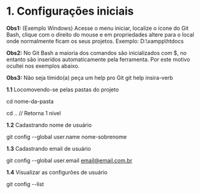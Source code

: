 # 1. Configurações iniciais

**Obs1:** (Exemplo Windows) Acesse o menu iniciar, localize o ícone do Git Bash, clique com o direito do mouse e em propriedades altere para o local onde normalmente ficam os seus projetos. Exemplo: D:\xampp\htdocs 

**Obs2:** No Git Bash a maioria dos comandos são inicializados com $, no entanto são inseridos automaticamente pela ferramenta. Por este motivo ocultei nos exemplos abaixo.

**Obs3:** Não seja tímido(a) peça um help pro Git
git help insira-verb

**1.1** Locomovendo-se pelas pastas do projeto

cd nome-da-pasta

cd .. // Retorna 1 nível

**1.2** Cadastrando nome de usuário

git config --global user.name nome-sobrenome

**1.3** Cadastrando email de usuário

git config --global user.email email@email.com.br

**1.4** Visualizar as configurões de usuário

git config --list